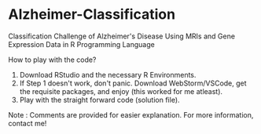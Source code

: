 # Alzheimer-Classification
Classification Challenge of Alzheimer's Disease Using MRIs and Gene Expression Data in R Programming Language

How to play with the code?

1. Download RStudio and the necessary R Environments.
2. If Step 1 doesn't work, don't panic. Download WebStorm/VSCode, get the requisite packages, and enjoy (this worked for me atleast).
3. Play with the straight forward code (solution file).

Note : Comments are provided for easier explanation. For more information, contact me!
